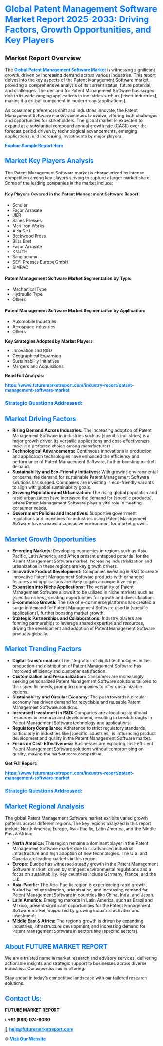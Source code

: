 <h1 style="color: #007BFF;">Global Patent Management Software Market Report 2025-2033: Driving Factors, Growth Opportunities, and Key Players</h1>

<section id="overview">
<h2>Market Report Overview</h2>
<p>The <a href="https://www.futuremarketreport.com/industry-report/patent-management-software-market" style="color: #007BFF; text-decoration: none;"><strong>Global Patent Management Software Market</strong></a> is witnessing significant growth, driven by increasing demand across various industries. This report delves into the key aspects of the Patent Management Software market, providing a comprehensive analysis of its current status, future potential, and challenges. The demand for Patent Management Software has surged due to its wide-ranging applications in industries such as [insert industries], making it a critical component in modern-day [applications].</p>
<p>As consumer preferences shift and industries innovate, the Patent Management Software market continues to evolve, offering both challenges and opportunities for stakeholders. The global market is expected to expand at a substantial compound annual growth rate (CAGR) over the forecast period, driven by technological advancements, emerging applications, and increasing investments by major players.</p>
</section>

<section id="overview">
<p><a href="https://www.futuremarketreport.com/request-sample/reportId=33283" style="color: #007BFF; text-decoration: none;"><strong>Explore Sample Report Here</strong></a></p>
</section>

<section id="key-players">
<h2 style="color: #007BFF;">Market Key Players Analysis</h2>
<p>The Patent Management Software market is characterized by intense competition among key players striving to capture a larger market share. Some of the leading companies in the market include:</p>
<h4>Key Players Covered in the Patent Management Software Report:</h4>
<ul><li>Schuler</li><li>Fagor Arrasate</li><li>JIER</li><li>Sanes Presses</li><li>Mori Iron Works</li><li>Aida S.r.l.</li><li>Beckwood Press</li><li>Bliss Bret</li><li>Fagor Arrasate</li><li>KNUTH</li><li>Sangiacomo</li><li>SEYI Presses Europe GmbH</li><li>SIMPAC</li></ul>
<h4>Patent Management Software Market Segmentation by Type:</h4>
<ul><li>Mechanical Type</li><li>Hydraulic Type</li><li>Others</li></ul>

<h4>Patent Management Software Market Segmentation by Application:</h4>
<ul><li>Automobile Industries</li><li>Aerospace Industries</li><li>Others</li></ul>
<p><strong>Key Strategies Adopted by Market Players:</strong></p>
<ul>
<li>Innovation and R&D</li>
<li>Geographical Expansion</li>
<li>Sustainability Initiatives</li>
<li>Mergers and Acquisitions</li>
</ul>
</section>

<section>
<p><strong>Read Full Analysis: </strong></p><a href="https://www.futuremarketreport.com/industry-report/patent-management-software-market" style="color: #007BFF; text-decoration: none;"><strong>https://www.futuremarketreport.com/industry-report/patent-management-software-market</strong></a>
<h3 style="color: #007BFF;">Strategic Questions Addressed:</h3>
</section>

<section id="driving-factors">
<h2 style="color: #007BFF;">Market Driving Factors</h2>
<ul>
<li><strong>Rising Demand Across Industries:</strong> The increasing adoption of Patent Management Software in industries such as [specific industries] is a major growth driver. Its versatile applications and cost-effectiveness make it a preferred choice among manufacturers.</li>
<li><strong>Technological Advancements:</strong> Continuous innovations in production and application technologies have enhanced the efficiency and performance of Patent Management Software, further boosting market demand.</li>
<li><strong>Sustainability and Eco-Friendly Initiatives:</strong> With growing environmental concerns, the demand for sustainable Patent Management Software solutions has surged. Companies are investing in eco-friendly variants to align with global sustainability goals.</li>
<li><strong>Growing Population and Urbanization:</strong> The rising global population and rapid urbanization have increased the demand for [specific products], where Patent Management Software plays a vital role in meeting consumer needs.</li>
<li><strong>Government Policies and Incentives:</strong> Supportive government regulations and incentives for industries using Patent Management Software have created a conducive environment for market growth.</li>
</ul>
</section>

<section id="growth-opportunities">
<h2 style="color: #007BFF;">Market Growth Opportunities</h2>
<ul>
<li><strong>Emerging Markets:</strong> Developing economies in regions such as Asia-Pacific, Latin America, and Africa present untapped potential for the Patent Management Software market. Increasing industrialization and urbanization in these regions are key growth drivers.</li>
<li><strong>Innovative Product Development:</strong> Companies investing in R&D to create innovative Patent Management Software products with enhanced features and applications are likely to gain a competitive edge.</li>
<li><strong>Expansion into Niche Applications:</strong> The versatility of Patent Management Software allows it to be utilized in niche markets such as [specific niches], creating opportunities for growth and diversification.</li>
<li><strong>E-commerce Growth:</strong> The rise of e-commerce platforms has created a surge in demand for Patent Management Software used in [specific applications], further boosting market growth.</li>
<li><strong>Strategic Partnerships and Collaborations:</strong> Industry players are forming partnerships to leverage shared expertise and resources, driving the development and adoption of Patent Management Software products globally.</li>
</ul>
</section>

<section id="trending-factors">
<h2 style="color: #007BFF;">Market Trending Factors</h2>
<ul>
<li><strong>Digital Transformation:</strong> The integration of digital technologies in the production and distribution of Patent Management Software has improved efficiency and customer satisfaction.</li>
<li><strong>Customization and Personalization:</strong> Consumers are increasingly seeking personalized Patent Management Software solutions tailored to their specific needs, prompting companies to offer customizable options.</li>
<li><strong>Sustainability and Circular Economy:</strong> The push towards a circular economy has driven demand for recyclable and reusable Patent Management Software solutions.</li>
<li><strong>Increased Investment in R&D:</strong> Companies are allocating significant resources to research and development, resulting in breakthroughs in Patent Management Software technology and applications.</li>
<li><strong>Regulatory Compliance:</strong> Adherence to strict regulatory standards, particularly in industries like [specific industries], is influencing product development and quality in the Patent Management Software market.</li>
<li><strong>Focus on Cost-Effectiveness:</strong> Businesses are exploring cost-efficient Patent Management Software solutions without compromising on quality, making the market more competitive.</li>
</ul>
</section>

<section>
<p><strong>Get Full Report: </strong></p><a href="https://www.futuremarketreport.com/industry-report/patent-management-software-market" style="color: #007BFF; text-decoration: none;"><strong>https://www.futuremarketreport.com/industry-report/patent-management-software-market</strong></a>
<h3 style="color: #007BFF;">Strategic Questions Addressed:</h3>
</section>


<section id="regional-analysis">
<h2 style="color: #007BFF;">Market Regional Analysis</h2>
<p>The global Patent Management Software market exhibits varied growth patterns across different regions. The key regions analyzed in this report include North America, Europe, Asia-Pacific, Latin America, and the Middle East & Africa:</p>
<ul>
<li><strong>North America:</strong> This region remains a dominant player in the Patent Management Software market due to its advanced industrial infrastructure and high adoption of new technologies. The U.S. and Canada are leading markets in this region.</li>
<li><strong>Europe:</strong> Europe has witnessed steady growth in the Patent Management Software market, driven by stringent environmental regulations and a focus on sustainability. Key countries include Germany, France, and the U.K.</li>
<li><strong>Asia-Pacific:</strong> The Asia-Pacific region is experiencing rapid growth, fueled by industrialization, urbanization, and increasing demand for Patent Management Software in countries like China, India, and Japan.</li>
<li><strong>Latin America:</strong> Emerging markets in Latin America, such as Brazil and Mexico, present significant opportunities for the Patent Management Software market, supported by growing industrial activities and investments.</li>
<li><strong>Middle East & Africa:</strong> The region’s growth is driven by expanding industries, infrastructure development, and increasing demand for Patent Management Software in sectors like [specific sectors].</li>
</ul>
</section>

<footer>
<h2 style="color: #007BFF;">About FUTURE MARKET REPORT</h2>
<p>We are a trusted name in market research and advisory services, delivering actionable insights and strategic support to businesses across diverse industries. Our expertise lies in offering:</p>

<p>Stay ahead in today’s competitive landscape with our tailored research solutions.</p>

<h2 style="color: #007BFF;">Contact Us:</h2>
<p><strong>FUTURE MARKET REPORT</strong></p>
<p>📞 <strong>+91 (883) 074-8030</strong></p>
<p>📧 <strong><a href="mailto:help@futuremarketreport.com" style="color: #007BFF;">help@futuremarketreport.com</a></strong></p>
<p>🌐 <strong><a href="https://www.futuremarketreport.com/" style="color: #007BFF;">Visit Our Website</a></strong></p>
</footer>